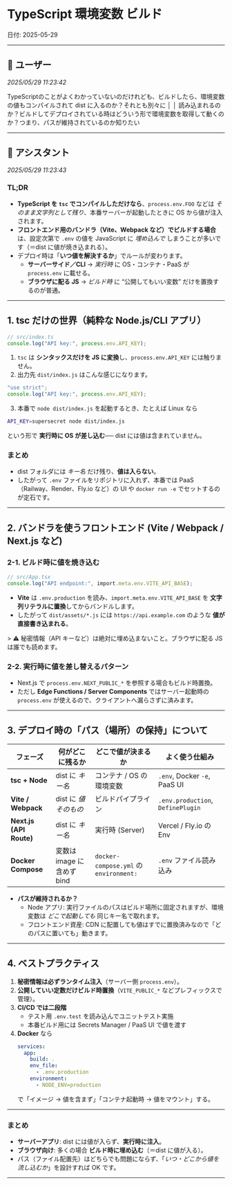 # TypeScript 環境変数 ビルド

日付: 2025-05-29

---

## 👤 ユーザー
*2025/05/29 11:23:42*

TypeScriptのことがよくわかっていないのだけれども、ビルドしたら、環境変数の値もコンパイルされて dist に入るのか？それとも別々に  │
│   読み込まれるのか？ビルドしてデプロイされている時はどういう形で環境変数を取得して動くのか？つまり、パスが維持されているのか知りたい

---

## 🤖 アシスタント
*2025/05/29 11:23:43*

### TL;DR  
- **TypeScript を `tsc` でコンパイルしただけなら**、`process.env.FOO` などは *そのまま文字列として残り*、本番サーバーが起動したときに OS から値が注入されます。  
- **フロントエンド用のバンドラ（Vite、Webpack など）でビルドする場合**は、設定次第で `.env` の値を JavaScript に *埋め込んで* しまうことが多いです（＝dist に値が焼き込まれる）。  
- デプロイ時は「**いつ値を解決するか**」でルールが変わります。  
  - **サーバーサイド／CLI** → *実行時* に OS・コンテナ・PaaS が `process.env` に載せる。  
  - **ブラウザに配る JS** → *ビルド時* に “公開してもいい変数” だけを置換するのが普通。  

---

## 1. tsc だけの世界（純粋な Node.js/CLI アプリ）

```ts
// src/index.ts
console.log("API key:", process.env.API_KEY);
```

1. `tsc` は **シンタックスだけを JS に変換**し、`process.env.API_KEY` には触りません。  
2. 出力先 `dist/index.js` はこんな感じになります。

```js
"use strict";
console.log("API key:", process.env.API_KEY);
```

3. 本番で `node dist/index.js` を起動するとき、たとえば Linux なら  

```bash
API_KEY=supersecret node dist/index.js
```  

   という形で **実行時に OS が差し込む**── dist には値は含まれていません。

### まとめ  
- dist フォルダには *キー名* だけ残り、**値は入らない**。  
- したがって `.env` ファイルをリポジトリに入れず、本番では PaaS（Railway、Render、Fly.io など）の UI や `docker run -e` でセットするのが定石です。

---

## 2. バンドラを使うフロントエンド (Vite / Webpack / Next.js など)

### 2-1. ビルド時に値を焼き込む

```ts
// src/App.tsx
console.log("API endpoint:", import.meta.env.VITE_API_BASE);
```

- **Vite** は `.env.production` を読み、`import.meta.env.VITE_API_BASE` を **文字列リテラルに置換**してからバンドルします。  
- したがって `dist/assets/*.js` には `https://api.example.com` のような **値が直接書き込まれる**。

&gt; ⚠️ 秘密情報（API キーなど）は絶対に埋め込まないこと。ブラウザに配る JS は誰でも読めます。

### 2-2. 実行時に値を差し替えるパターン

- Next.js で `process.env.NEXT_PUBLIC_*` を参照する場合もビルド時置換。  
- ただし **Edge Functions / Server Components** ではサーバー起動時の `process.env` が使えるので、クライアントへ漏らさずに済みます。

---

## 3. デプロイ時の「パス（場所）の保持」について

| フェーズ          | 何がどこに残るか | どこで値が決まるか | よく使う仕組み |
|------------------|-----------------|--------------------|----------------|
| **tsc + Node**   | dist に *キー名* | コンテナ / OS の環境変数 | `.env`, Docker `-e`, PaaS UI |
| **Vite / Webpack** | dist に *値そのもの* | ビルドパイプライン          | `.env.production`, `DefinePlugin` |
| **Next.js (API Route)** | dist に *キー名* | 実行時 (Server)     | Vercel / Fly.io の Env |
| **Docker Compose** | 変数は image に含めず bind | `docker-compose.yml` の `environment:` | `.env` ファイル読み込み |

- **パスが維持されるか？**  
  - Node アプリ: 実行ファイルのパスはビルド場所に固定されますが、環境変数は *どこで起動しても* 同じキー名で取れます。  
  - フロントエンド資産: CDN に配置しても値はすでに置換済みなので「どのパスに置いても」動きます。

---

## 4. ベストプラクティス

1. **秘密情報は必ずランタイム注入**（サーバー側 `process.env`）。  
2. **公開していい定数だけビルド時置換**（`VITE_PUBLIC_*` などプレフィックスで管理）。  
3. **CI/CD では二段階**  
   - テスト用 `.env.test` を読み込んでユニットテスト実施  
   - 本番ビルド用には Secrets Manager / PaaS UI で値を渡す  
4. **Docker** なら  
   ```yaml
   services:
     app:
       build: .
       env_file:
         - .env.production
       environment:
         - NODE_ENV=production
   ```  
   で「イメージ → 値を含まず」「コンテナ起動時 → 値をマウント」する。

---

### まとめ

- **サーバーアプリ**: dist には値が入らず、**実行時に注入**。  
- **ブラウザ向け**: 多くの場合 **ビルド時に埋め込む**（＝dist に値が入る）。  
- パス（ファイル配置先）はどちらでも問題にならず、「*いつ・どこから値を流し込むか*」を設計すれば OK です。

---
